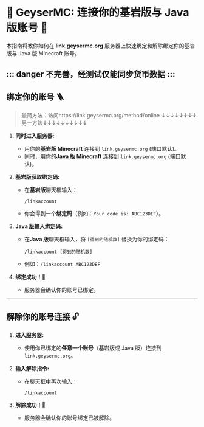 # 🔗 GeyserMC: 连接你的基岩版与 Java 版账号 🤝

本指南将教你如何在 **link.geysermc.org** 服务器上快速绑定和解除绑定你的基岩版与 Java 版 Minecraft 账号。

::: danger
不完善，经测试仅能同步货币数据
:::
---

## 绑定你的账号 🪜

>最简方法：访问https://link.geysermc.org/method/online
>↓↓↓↓↓↓↓↓另一方法↓↓↓↓↓↓↓↓↓↓
 
1.  **同时进入服务器:**
    * 用你的**基岩版 Minecraft** 连接到 `link.geysermc.org` (端口默认)。
    * 同时，用你的**Java 版 Minecraft** 连接到 `link.geysermc.org` (端口默认)。

2.  **基岩版获取绑定码:**
    * 在**基岩版**聊天框输入：
        ```
        /linkaccount
        ```
    * 你会得到一个**绑定码**（例如：`Your code is: ABC123DEF`）。

3.  **Java 版输入绑定码:**
    * 在**Java 版**聊天框输入，将 `[得到的随机数]` 替换为你的绑定码：
        ```
        /linkaccount [得到的随机数]
        ```
    * 例如：`/linkaccount ABC123DEF`

4.  **绑定成功！🎉**
    * 服务器会确认你的账号已绑定。

---

## 解除你的账号连接 🔓

1.  **进入服务器:**
    * 使用你已绑定的**任意一个账号**（基岩版或 Java 版）连接到 `link.geysermc.org`。

2.  **输入解除指令:**
    * 在聊天框中再次输入：
        ```
        /linkaccount
        ```

3.  **解除成功！👋**
    * 服务器会确认你的账号绑定已被解除。
